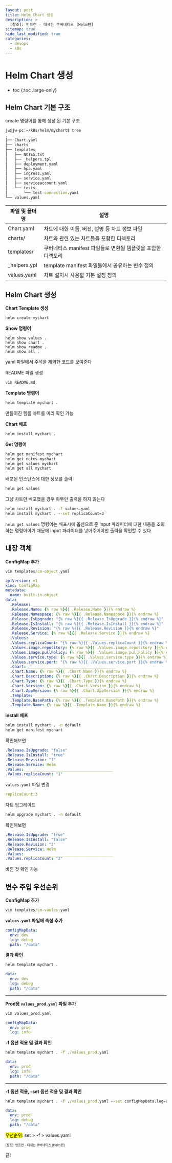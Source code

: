 ```yaml
---
layout: post
title: Helm Chart 생성
description: >
  [참조]: 인프런 - 대세는 쿠버네티스 [Helm편]
sitemap: true
hide_last_modified: true
categories:
  - devops
  - k8s
---
```


# Helm Chart 생성

* toc
{:toc .large-only}

## Helm Chart 기본 구조

create 명령어를 통해 생성 된 기본 구조 


```cmd
jw@jw-pc:~/k8s/helm/mychart$ tree
.
├── Chart.yaml  
├── charts  
├── templates  
│   ├── NOTES.txt  
│   ├── _helpers.tpl  
│   ├── deployment.yaml  
│   ├── hpa.yaml  
│   ├── ingress.yaml  
│   ├── service.yaml  
│   ├── serviceaccount.yaml  
│   └── tests  
│       └── test-connection.yaml  
└── values.yaml  
```


| 파일 및 폴더명 | 설명 |
| --- | --- |
| Chart.yaml | 차트에 대한 이름, 버전, 설명 등 차트 정보 파일 |
| charts/ | 차트와 관련 있는 차트들을 포함한 디렉토리 |
| templates/ | 쿠버네티스 manifest 파일들로 변환될 템플릿을 포함한 디렉토리 |
| _helpers.ypl | template manifest 파일들에서 공유하는 변수 정의 |
| values.yaml | 차트 설치시 사용할 기본 설정 정의 |

## Helm Chart 생성

**Chart Template 생성**


```cmd
helm create mychart
```


**Show 명령어**


```
helm show values .
helm show chart .
helm show readme .
helm show all .
```


yaml 파일에서 주석을 제외한 코드를 보여준다

README 파일 생성


```cmd
vim README.md
```


**Template 명령어**

```cmd
helm template mychart .                  
```

만들어진 헬름 차트를 미리 확인 가능

**Chart 배포**

```cmd
helm install mychart .
```

**Get 명령어**

```cmd
helm get manifest mychart
helm get notes mychart
helm get values mychart
helm get all mychart
```

배포된 인스턴스에 대한 정보를 출력

```cmd
helm get values
```

그냥 차트만 배포했을 경우 아무런 출력을 하지 않는다

```cmd
helm install mychart . -f values.yaml
helm install mychart . --set replicaCount=3
```

`helm get values` 명령어는 배포시에 옵션으로 준 input 파라미터에 대한 내용을 조회하는 명령어이기 때문에 input 파라미터를 넣어주어야만 출력을 확인할 수 있다

## 내장 객체

**ConfigMap 추가**

```cmd
vim templates/cm-object.yaml
```

```yml
apiVersion: v1
kind: ConfigMap
metadata:
  name: built-in-object
data:
  .Release: ______________________________________
  .Release.Name: {% raw %}{{ .Release.Name }}{% endraw %}
  .Release.Namespace: {% raw %}{{ .Release.Namespace }}{% endraw %}
  .Release.IsUpgrade: "{% raw %}{{ .Release.IsUpgrade }}{% endraw %}"
  .Release.IsInstall: "{% raw %}{{ .Release.IsInstall }}{% endraw %}"
  .Release.Revision: "{% raw %}{{ .Release.Revision }}{% endraw %}"
  .Release.Service: {% raw %}{{ .Release.Service }}{% endraw %}
  .Values: ______________________________________
  .Values.replicaCount: "{% raw %}{{ .Values.replicaCount }}{% endraw %}"
  .Values.image.repository: {% raw %}{{ .Values.image.repository }}{% endraw %}
  .Values.image.pullPolicy: {% raw %}{{ .Values.image.pullPolicy }}{% endraw %}
  .Values.service.type: {% raw %}{{ .Values.service.type }}{% endraw %}
  .Values.service.port: "{% raw %}{{ .Values.service.port }}{% endraw %}"
  .Chart: ______________________________________
  .Chart.Name: {% raw %}{{ .Chart.Name }}{% endraw %}
  .Chart.Description: {% raw %}{{ .Chart.Description }}{% endraw %}
  .Chart.Type: {% raw %}{{ .Chart.Type }}{% endraw %}
  .Chart.Version: {% raw %}{{ .Chart.Version }}{% endraw %}
  .Chart.AppVersion: {% raw %}{{ .Chart.AppVersion }}{% endraw %}
  .Template: ______________________________________
  .Template.BasePath: {% raw %}{{ .Template.BasePath }}{% endraw %}
  .Template.Name: {% raw %}{{ .Template.Name }}{% endraw %}
```

**install 배포**

```cmd
helm install mychart . -n default
helm get manifest mychart
```

확인해보면

```yml
.Release.IsUpgrade: "false"
.Release.IsInstall: "true"
.Release.Revision: "1"
.Release.Service: Helm
.Values: ______________________________________
.Values.replicaCount: "1"
```

`values.yaml` 파일 변경

```yaml
replicaCount:3
```

차트 업그레이드

```cmd
helm upgrade mychart . -n default
```

확인해보면

```yml
.Release.IsUpgrade: "true"
.Release.IsInstall: "false"
.Release.Revision: "2"
.Release.Service: Helm
.Values: ______________________________________
.Values.replicaCount: "2"
```

바뀐 것 확인 가능


## 변수 주입 우선순위

**ConfigMap 추가**

```cmd
vim templates/cm-vaules.yaml
```

**`values.yaml` 파일에 속성 추가**

```yml
configMapData:
  env: dev
  log: debug
  path: "/data"
```

**결과 확인**

```cmd
helm template mychart .
```

```yml
data:
  env: dev
  log: debug
  path: "/data"
```

---

**Prod용 `values_prod.yaml` 파일 추가**

```cmd
vim values_prod.yaml
```

```yml
configMapData:
  env: prod
  log: info
```

**-f 옵션 적용 및 결과 확인**

```cmd
helm template mychart . -f ./values_prod.yaml
```

```yml
data:
  env: prod
  log: info
  path: "/data"
```

---

**-f 옵션 적용, -set 옵션 적용 및 결과 확인**

```cmd
helm template mychart . -f ./values_prod.yaml --set configMapData.log=debug
```

```yml
data:
  env: prod
  log: debug
  path: "/data"
```

<mark>우선순위</mark>: set > -f > values.yaml






<span style="font-size:70%">[참조]: 인프런 - 대세는 쿠버네티스 [Helm편]

끝!
